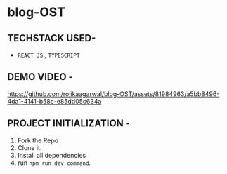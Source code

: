 # blog-OST
## TECHSTACK USED- 
- `REACT JS` , `TYPESCRIPT` 

## DEMO VIDEO - 




https://github.com/rolikaagarwal/blog-OST/assets/81984963/a5bb8496-4da1-4141-b58c-e85dd05c634a






## PROJECT INITIALIZATION - 
1. Fork the Repo 
2. Clone it.
3. Install all dependencies
4. run `npm run dev command`.
